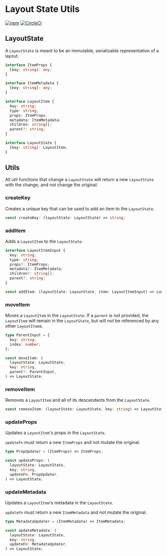 # Layout State Utils

[![npm](https://img.shields.io/npm/v/layout-state-utils.svg?style=flat-square)](https://www.npmjs.com/package/layout-state-utils)
[![CircleCI](https://circleci.com/gh/gregchamberlain/layout-state-utils/tree/master.svg?style=svg)](https://circleci.com/gh/gregchamberlain/layout-state-utils/tree/master)

## LayoutState

A `LayoutState` is meant to be an immutable, serializable representation of a
layout.

```ts
interface ItemProps {
  [key: string]: any;
}

interface ItemMetadata {
  [key: string]: any;
}

interface LayoutItem {
  key: string;
  type: string;
  props: ItemProps;
  metadata: ItemMetadata;
  children: string[];
  parent?: string;
}

interface LayoutState {
  [key: string]: LayoutItem;
}
```

## Utils

All util functions that change a `LayoutState` will return a new `LayoutState`
with the change, and not change the original.

### createKey

Creates a unique key that can be used to add an item to the `LayoutState`.

```ts
const createKey: (layoutState: LayoutState) => string;
```

### addItem

Adds a `LayoutItem` to the `LayoutState`.

```ts
interface LayoutItemInput {
  key: string;
  type: string;
  props?: ItemProps;
  metadata?: ItemMetadata;
  children?: string[];
  parent?: string;
}

const addItem: (layoutState: LayoutState, item: LayoutItemInput) => LayoutState;
```

### moveItem

Moves a `LayoutItem` in the `LayoutState`. If a `parent` is not provided,
the `LayoutItem` will remain in the `LayoutState`, but will not be referenced
by any other `LayoutItem`s.

```ts
type ParentInput = {
  key: string;
  index: number;
};

const moveItem: (
  layoutState: LayoutState,
  key: string,
  parent?: ParentInput,
) => LayoutState;
```

### removeItem

Removes a `LayoutItem` and all of its descendants from the `LayoutState`.

```ts
const removeItem: (layoutState: LayoutState, key: string) => LayoutState;
```

### updateProps

Updates a `LayoutItem`'s props in the `LayoutState`.

`updateFn` must return a new `ItemProps` and not mutate the original.

```ts
type PropUpdater = (ItemProps) => ItemProps;

const updateProps: (
  layoutState: LayoutState,
  key: string,
  updateFn: PropUpdater,
) => LayoutState;
```

### updateMetadata

Updates a `LayoutItem`'s metadata in the `LayoutState`.

`updateFn` must return a new `ItemMetadata` and not mutate the original.

```ts
type MetadataUpdater = (ItemMetadata) => ItemMetadata;

const updateMetadata: (
  layoutState: LayoutState,
  key: string,
  updateFn: MetadataUpdater,
) => LayoutState;
```
